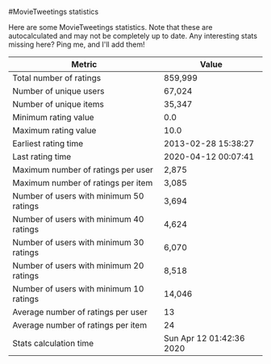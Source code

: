 #MovieTweetings statistics

Here are some MovieTweetings statistics. Note that these are autocalculated and may not be completely up to date. Any interesting stats missing here? Ping me, and I'll add them!

Metric | Value
--- | ---
Total number of ratings                 | 859,999
Number of unique users                  | 67,024
Number of unique items                  | 35,347
Minimum rating value                    | 0.0
Maximum rating value                    | 10.0
Earliest rating time                    | 2013-02-28 15:38:27
Last rating time                        | 2020-04-12 00:07:41
Maximum number of ratings per user      | 2,875
Maximum number of ratings per item      | 3,085
Number of users with minimum 50 ratings | 3,694
Number of users with minimum 40 ratings | 4,624
Number of users with minimum 30 ratings | 6,070
Number of users with minimum 20 ratings | 8,518
Number of users with minimum 10 ratings | 14,046
Average number of ratings per user      | 13
Average number of ratings per item      | 24
Stats calculation time                  | Sun Apr 12 01:42:36 2020

